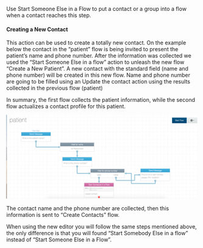 Use Start Someone Else in a Flow to put a contact or a group into a flow when a contact reaches this step. 


#### Creating a New Contact ####

This action can be used to create a totally new contact. On the example below the contact in the “patient” flow is being invited to present the patient’s name and phone number. After the information was collected we used the “Start Someone Else in a flow” action to unleash the new flow “Create a New Patient”. 
A new contact with the standard field (name and phone number) will be created in this new flow. Name and phone number are going to be filled using an Update the contact action using the results collected in the previous flow (patient)

In summary, the first flow collects the patient information, while the second flow actualizes a contact profile for this patient.

![](/img/flow/flow45.png)

The contact name and the phone number are collected, then this information is sent to  “Create Contacts” flow.

When using the new editor you will follow the same steps mentioned above, the only difference is that you will found “Start Somebody Else in a flow” instead of “Start Someone Else in a Flow”.

